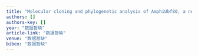 ```yaml
---
title: "Molecular cloning and phylogenetic analysis of AmphiUbf80, a new member of ubiquitin family from the amphioxus Branchiostoma belcheri tsingtauense"
authors: []
authors-key: []
year: "数据暂缺"
article-link: "数据暂缺"
venue: "数据暂缺"
bibex: "数据暂缺"
---
```


